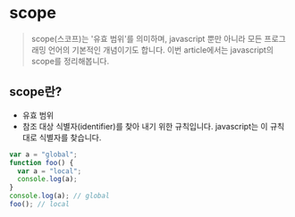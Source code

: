 # scope

> scope(스코프)는 '유효 범위'를 의미하며, javascript 뿐만 아니라 모든 프로그래밍 언어의 기본적인 개념이기도 합니다.
> 이번 article에서는 javascript의 scope를 정리해봅니다.

## scope란?

- 유효 범위
- 참조 대상 식별자(identifier)를 찾아 내기 위한 규칙입니다. javascript는 이 규칙대로 식별자를 찾습니다.

```javascript
var a = "global";
function foo() {
  var a = "local";
  console.log(a);
}
console.log(a); // global
foo(); // local
```
